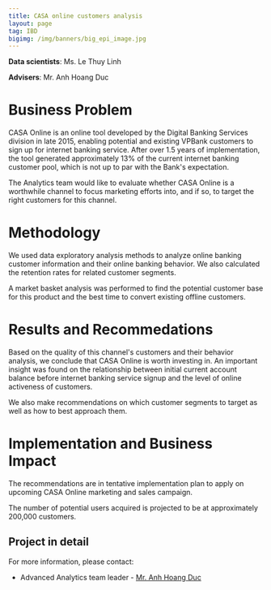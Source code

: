 ```yaml
---
title: CASA online customers analysis
layout: page
tag: IBD
bigimg: /img/banners/big_epi_image.jpg
---
```


**Data scientists**: Ms. Le Thuy Linh

**Advisers**: Mr. Anh Hoang Duc

# Business Problem 

CASA Online is an online tool developed by the Digital Banking Services division in late 2015, enabling potential and existing VPBank customers to sign up for internet banking service. After over 1.5 years of implementation, the tool generated approximately 13% of the current internet banking customer pool, which is not up to par with the Bank's expectation.

The Analytics team would like to evaluate whether CASA Online is a worthwhile channel to focus marketing efforts into, and if so, to target the right customers for this channel.

# Methodology 

We used data exploratory analysis methods to analyze online banking customer information and their online banking behavior. We also calculated the retention rates for related customer segments.

A market basket analysis was performed to find the potential customer base for this product and the best time to convert existing offline customers.

# Results and Recommedations

Based on the quality of this channel's customers and their behavior analysis, we conclude that CASA Online is worth investing in. An important insight was found on the relationship between initial current account balance before internet banking service signup and the level of online activeness of customers. 

We also make recommendations on which customer segments to target as well as how to best approach them.

# Implementation and Business Impact

The recommendations are in tentative implementation plan to apply on upcoming CASA Online marketing and sales campaign.

The number of potential users acquired is projected to be at approximately 200,000 customers. 

## Project in detail

For more information, please contact:

- Advanced Analytics team leader - [Mr. Anh Hoang Duc](anhhd3@vpbank.com.vn)



